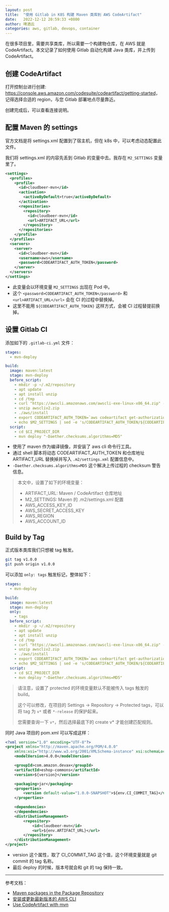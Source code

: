 ```yaml
---
layout: post
title:  "使用 Gitlab in K8S 构建 Maven 类库到 AWS CodeArtifact"
date:   2022-12-12 20:59:33 +0800
author: 啤酒云
categories: aws, gitlab, devops, container
---
```


在很多项目里，需要共享类库，所以需要一个构建物仓库，在 AWS 就是 CodeArtifact。本文记录了如何使用 Gitlab 自动化构建 Java 类库，并上传到 CodeArtifact。

## 创建 CodeArtifact

打开控制台进行创建: <https://console.aws.amazon.com/codesuite/codeartifact/getting-started>，记得选择合适的 region，与您 Gitlab 部署地点尽量靠近。

创建完成后，可以查看连接说明。

## 配置 Maven 的 settings

官方文档是将 settings.xml 配置到了宿主机，但在 k8s 中，可以考虑动态配置此文件。

我们将 settings.xml 的内容先丢到 Gitlab 的变量中去。我存在 `M2_SETTINGS` 变量里了。

```xml
<settings>
  <profiles>
    <profile>
      <id>cloudbeer-mvn</id>
      <activation>
        <activeByDefault>true</activeByDefault>
      </activation>
      <repositories>
        <repository>
          <id>cloudbeer-mvn</id>
          <url>ARTIFACT_URL</url>
        </repository>
      </repositories>
    </profile>
  </profiles>
  <servers>
    <server>
      <id>cloudbeer-mvn</id>
      <username>aws</username>
      <password>CODEARTIFACT_AUTH_TOKEN</password>
    </server>
  </servers>
</settings>
```

- 此变量会以环境变量 `M2_SETTINGS` 出现在 Pod 中。
- 这个 `<password>CODEARTIFACT_AUTH_TOKEN</password>` 和 `<url>ARTIFACT_URL</url>` 会在 CI 的过程中替换掉。
- 这里不能用 `${CODEARTIFACT_AUTH_TOKEN}` 这样方式，会被 CI 过程替提前换掉。

## 设置 Gitlab CI

添加如下的 `.gitlab-ci.yml` 文件：

```yaml
stages:
  - mvn-deploy

build:
  image: maven:latest
  stage: mvn-deploy
  before_script:
    - mkdir -p ~/.m2/repository
    - apt update
    - apt install unzip
    - cd /tmp
    - curl "https://awscli.amazonaws.com/awscli-exe-linux-x86_64.zip" -o "awscliv2.zip"
    - unzip awscliv2.zip
    - ./aws/install
    - export CODEARTIFACT_AUTH_TOKEN=`aws codeartifact get-authorization-token --domain cloudbeer --domain-owner $AWS_ACCOUNT_ID --region $AWS_REGION --query authorizationToken --output text`
    - echo $M2_SETTINGS | sed -e 's/CODEARTIFACT_AUTH_TOKEN/${CODEARTIFACT_AUTH_TOKEN}/g;" -e "s/ARTIFACT_URL/${ARTIFACT_URL}/g' > ~/.m2/settings.xml
  script:
    - cd $CI_PROJECT_DIR
    - mvn deploy "-Daether.checksums.algorithms=MD5"
```

- 使用了 maven 作为编译镜像，并安装了 aws cli 命令行工具。
- 通过 shell 脚本将动态 CODEARTIFACT_AUTH_TOKEN 和仓库地址 ARTIFACT_URL 替换掉并写入 `.m2/settings.xml` 配置信息中。
- `-Daether.checksums.algorithms=MD5` 这个解决上传过程的 checksum 警告信息。

> 本文中，设置了如下的环境变量：
>
> - ARTIFACT_URL: Maven / CodeArtifact 仓库地址
> - M2_SETTINGS: Maven 的 .m2/settings.xml 配置
> - AWS_ACCESS_KEY_ID
> - AWS_SECRET_ACCESS_KEY
> - AWS_REGION
> - AWS_ACCOUNT_ID

## Build by Tag

正式版本类库我们只想被 tag 触发。

```bash
git tag v1.0.0
git push origin v1.0.0
```

可以添加 `only: tags` 触发标记，整体如下：

```yaml
stages:
  - mvn-deploy

build:
  image: maven:latest
  stage: mvn-deploy
  only:
    - tags
  before_script:
    - mkdir -p ~/.m2/repository
    - apt update
    - apt install unzip
    - cd /tmp
    - curl "https://awscli.amazonaws.com/awscli-exe-linux-x86_64.zip" -o "awscliv2.zip"
    - unzip awscliv2.zip
    - ./aws/install
    - export CODEARTIFACT_AUTH_TOKEN=`aws codeartifact get-authorization-token --domain cloudbeer --domain-owner $AWS_ACCOUNT_ID --region $AWS_REGION --query authorizationToken --output text`
    - echo $M2_SETTINGS | sed -e 's/CODEARTIFACT_AUTH_TOKEN/${CODEARTIFACT_AUTH_TOKEN}/g;s/ARTIFACT_URL/${ARTIFACT_URL}/g' > ~/.m2/settings.xml
  script:
    - cd $CI_PROJECT_DIR
    - mvn deploy "-Daether.checksums.algorithms=MD5"
```

> 请注意，设置了 protected 的环境变量默认不能被传入 tags 触发的 build。
>
> 这个可以修改，在项目的 Settings -> Repository -> Protected tags，可以将 tag 为 `v*` 或者 `*-release` 的保护起来。
>
> 您需要查询一下 `v*`，然后选择最底下的 create v* 才能创建匹配规则。

同时 Java 项目的 pom.xml 可以写成这样：

```xml
<?xml version="1.0" encoding="UTF-8"?>
<project xmlns="http://maven.apache.org/POM/4.0.0"
    xmlns:xsi="http://www.w3.org/2001/XMLSchema-instance" xsi:schemaLocation="http://maven.apache.org/POM/4.0.0 http://maven.apache.org/xsd/maven-4.0.0.xsd">
    <modelVersion>4.0.0</modelVersion>

    <groupId>com.amazon.devax</groupId>
    <artifactId>eshop-commons</artifactId>
    <version>${version}</version>

    <packaging>jar</packaging>
    <properties>
        <version default-value="1.0.0-SNAPSHOT">${env.CI_COMMIT_TAG}</version>
    </properties>

    <dependencies>
    </dependencies>
    <distributionManagement>
        <repository>
            <id>cloudbeer-mvn</id>
            <url>${env.ARTIFACT_URL}</url>
        </repository>
    </distributionManagement>
</project>

```

- version 这个属性，取了 CI_COMMIT_TAG 这个值，这个环境变量就是 git commit 的 tag 名称。
- 最后 deploy 的时候，版本号就会和 git 的 tag 保持一致。

---

参考文档：

- [Maven packages in the Package Repository](https://docs.gitlab.com/ee/user/packages/maven_repository/)
- [安装或更新最新版本的 AWS CLI](https://docs.aws.amazon.com/zh_cn/cli/latest/userguide/getting-started-install.html)
- [Use CodeArtifact with mvn](https://docs.aws.amazon.com/codeartifact/latest/ug/maven-mvn.html)
